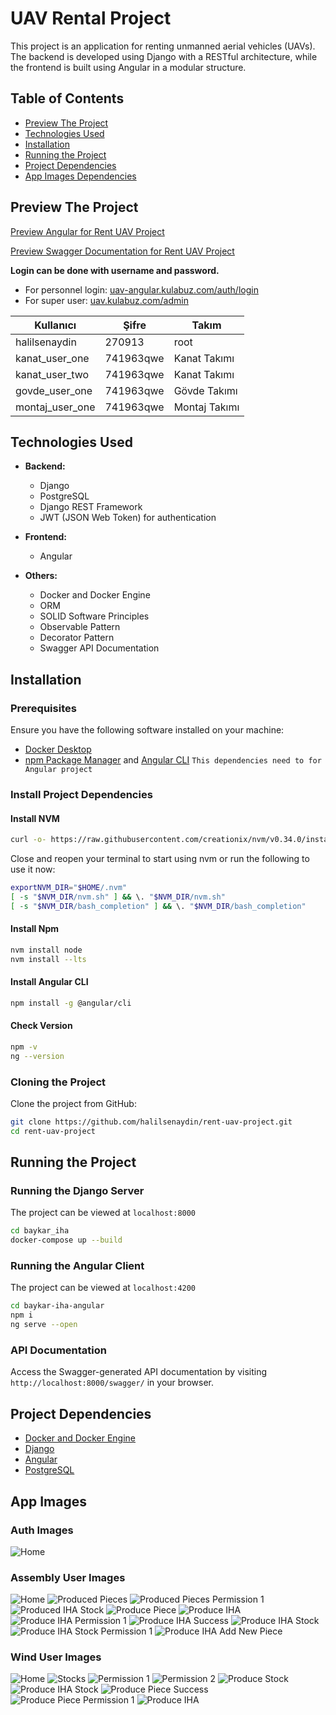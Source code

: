 # UAV Rental Project

This project is an application for renting unmanned aerial vehicles (UAVs). The backend is developed using Django with a RESTful architecture, while the frontend is built using Angular in a modular structure.

## Table of Contents
- [Preview The Project](#preview-the-project)
- [Technologies Used](#technologies-used)
- [Installation](#installation)
- [Running the Project](#running-the-project)
- [Project Dependencies](#project-dependencies)
- [App Images Dependencies](#app-images)

## Preview The Project

[Preview Angular for Rent UAV Project](https://uav-angular.kulabuz.com/swagger)

[Preview Swagger Documentation for Rent UAV Project](https://uav.kulabuz.com/swagger)

**Login can be done with username and password.**

- For personnel login: [uav-angular.kulabuz.com/auth/login](http://uav-angular.kulabuz.com/auth/login)
- For super user: [uav.kulabuz.com/admin](http://uav.kulabuz.com/admin)

| Kullanıcı          | Şifre      | Takım        |
|-------------------|------------|---------------|
| halilsenaydin     | 270913     | root          |
| kanat_user_one    | 741963qwe  | Kanat Takımı  |
| kanat_user_two    | 741963qwe  | Kanat Takımı  |
| govde_user_one    | 741963qwe  | Gövde Takımı  |
| montaj_user_one   | 741963qwe  | Montaj Takımı |

## Technologies Used

- **Backend:**
  - Django
  - PostgreSQL
  - Django REST Framework
  - JWT (JSON Web Token) for authentication

- **Frontend:**
  - Angular

- **Others:**
  - Docker and Docker Engine
  - ORM
  - SOLID Software Principles
  - Observable Pattern
  - Decorator Pattern
  - Swagger API Documentation

## Installation

### Prerequisites

Ensure you have the following software installed on your machine:

- [Docker Desktop](https://www.docker.com/get-started)
- [npm Package Manager](https://www.npmjs.com/) and [Angular CLI](https://v17.angular.io/cli) `This dependencies need to for Angular project`

### Install Project Dependencies

#### Install NVM
```bash
curl -o- https://raw.githubusercontent.com/creationix/nvm/v0.34.0/install.sh | bash
```

Close and reopen your terminal to start using nvm or run the following to use it now:
```bash
exportNVM_DIR="$HOME/.nvm"
[ -s "$NVM_DIR/nvm.sh" ] && \. "$NVM_DIR/nvm.sh"
[ -s "$NVM_DIR/bash_completion" ] && \. "$NVM_DIR/bash_completion"
```

#### Install Npm
```bash
nvm install node
nvm install --lts
```

#### Install Angular CLI
```bash
npm install -g @angular/cli
```

#### Check Version
```bash
npm -v
ng --version
```

### Cloning the Project

Clone the project from GitHub:

```bash
git clone https://github.com/halilsenaydin/rent-uav-project.git
cd rent-uav-project
```

## Running the Project

### Running the Django Server

The project can be viewed at `localhost:8000`

```bash
cd baykar_iha
docker-compose up --build
```

### Running the Angular Client

The project can be viewed at `localhost:4200`

```bash
cd baykar-iha-angular
npm i
ng serve --open
```

### API Documentation

Access the Swagger-generated API documentation by visiting `http://localhost:8000/swagger/` in your browser.

## Project Dependencies

- [Docker and Docker Engine](https://www.docker.com/)
- [Django](https://www.djangoproject.com/)
- [Angular](https://angular.dev/)
- [PostgreSQL](https://www.postgresql.org/)

## App Images

### Auth Images
![Home](app-images/sign-in/1.%20Login.png)

### Assembly User Images
![Home](app-images/montaj_user/1.%20Home.png)
![Produced Pieces](app-images/montaj_user/2.%20Produced-pieces.png)
![Produced Pieces Permission 1](app-images/montaj_user/3.%20Produced-pieces%20Permission-1.png)
![Produced IHA Stock](app-images/montaj_user/4.%20Produced-iha-stock.png)
![Produce Piece](app-images/montaj_user/5.%20Produce-piece.png)
![Produce IHA](app-images/montaj_user/6.%20Produce-iha.png)
![Produce IHA Permission 1](app-images/montaj_user/7.%20Produce-iha%20Permission-1.png)
![Produce IHA Success](app-images/montaj_user/8.%20Produce-iha%20success.png)
![Produce IHA Stock](app-images/montaj_user/9.%20Produce-iha-stock.png)
![Produce IHA Stock Permission 1](app-images/montaj_user/10.%20Produce-iha%20stock%20Permission-1.png)
![Produce IHA Add New Piece](app-images/montaj_user/11.%20Produce%20iha%20add%20new%20ppiece.png)

### Wind User Images
![Home](app-images/kanat_user/1.%20Home.png)
![Stocks](app-images/kanat_user/2.%20Stocks.png)
![Permission 1](app-images/kanat_user/3.%20Permission-1.png)
![Permission 2](app-images/kanat_user/4.%20Permission-2.png)
![Produce Stock](app-images/kanat_user/5.%20Produce-stock.png)
![Produce IHA Stock](app-images/kanat_user/6.%20Produce-iha-stock.png)
![Produce Piece Success](app-images/kanat_user/7.%20Produce-piece-success.png)
![Produce Piece Permission 1](app-images/kanat_user/8.%20Produce-piece%20Permission-1.png)
![Produce IHA](app-images/kanat_user/9.%20Produce-iha.png)
